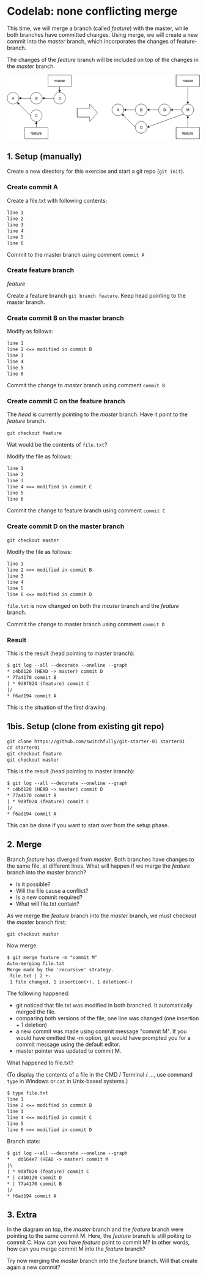 # Codelab: none conflicting merge

This time, we will merge a branch (called *feature*) with the master, while both branches have committed changes.
Using merge, we will create a new commit into the *master* branch, which incorporates the changes of feature-branch.

The changes of the *feature* branch will be included on top of the changes in the *master* branch.

![non conflicting merge](git-merge-with-commit.png "Non conflicting merge")


## 1. Setup (manually)
Create a new directory for this exercise and start a git repo (`git init`).

### Create commit A
Create a file.txt with following contents:
```
line 1
line 2
line 3
line 4
line 5
line 6
```

Commit to the master branch using comment `commit A`

### Create feature branch
*feature*

Create a feature branch `git branch feature`. Keep head pointing to the master branch.

### Create commit B on the master branch

Modify as follows:

```
line 1
line 2 <== modified in commit B
line 3
line 4
line 5
line 6
```

Commit the change to *master* branch using comment `commit B`

### Create commit C on the feature branch

The *head* is currently pointing to the *master* branch. Have it point to the *feature* branch.

`git checkout feature`

Wat would be the contents of `file.txt`?

Modify the file as follows:

```
line 1
line 2
line 3
line 4 <== modified in commit C
line 5
line 6
```

Commit the change to feature branch using comment `commit C`

### Create commit D on the master branch

`git checkout master`

Modify the file as follows:

```
line 1
line 2 <== modified in commit B
line 3
line 4
line 5
line 6 <== modified in commit D
```

`file.txt` is now changed on both the *master* branch and the *feature* branch.

Commit the change to master branch using comment `commit D`

### Result

This is the result (head pointing to master branch):

```
$ git log --all --decorate --oneline --graph
* c4b0120 (HEAD -> master) commit D
* 77a4170 commit B
| * 9d8f024 (feature) commit C
|/  
* f6ad194 commit A
```

This is the situation of the first drawing.

## 1bis. Setup (clone from existing git repo)

```
git clone https://github.com/switchfully/git-starter-01 starter01
cd starter01
git checkout feature
git checkout master
```

This is the result (head pointing to master branch):

```
$ git log --all --decorate --oneline --graph
* c4b0120 (HEAD -> master) commit D
* 77a4170 commit B
| * 9d8f024 (feature) commit C
|/  
* f6ad194 commit A
```

This can be done if you want to start over from the setup phase.

## 2. Merge

Branch *feature* has diverged from *master*. Both branches have changes to the same file, at different lines.
What will happen if we merge the *feature* branch into the *master* branch? 
* Is it possible?
* Will the file cause a conflict?
* Is a new commit required?
* What will file.txt contain?

As we merge the *feature* branch into the *master* branch, we must checkout the *master* branch first:

```
git checkout master
```

Now merge:

```
$ git merge feature -m "commit M"
Auto-merging file.txt
Merge made by the 'recursive' strategy.
 file.txt | 2 +-
 1 file changed, 1 insertion(+), 1 deletion(-)
```

The following happened:
* git noticed that file.txt was modified in both branched. It automatically merged the file.
* comparing both versions of the file, one line was changed (one insertion + 1 deletion)
* a new commit was made using commit message "commit M". If you would have omitted the -m option, git would have prompted
you for a commit message using the default editor.
* master pointer was updated to commit M.

What happened to file.txt?

(To display the contents of a file in the CMD / Terminal / ..., use command `type` in Windows 
or `cat` in Unix-based systems.) 

```
$ type file.txt
line 1
line 2 <== modified in commit B
line 3
line 4 <== modified in commit C
line 5
line 6 <== modified in commit D
```

Branch state:
```
$ git log --all --decorate --oneline --graph
*   dd164e7 (HEAD -> master) commit M
|\  
| * 9d8f024 (feature) commit C
* | c4b0120 commit D
* | 77a4170 commit B
|/  
* f6ad194 commit A
```

## 3. Extra

In the diagram on top, the *master* branch and the *feature* branch were pointing to the same commit M.
Here, the *feature* branch is still poiting to commit C. How can you have *feature* point to commit M?
In other words, how can you merge commit M into the  *feature* branch?

Try now merging the *master* branch into the *feature* branch. Will that create again a new commit?
